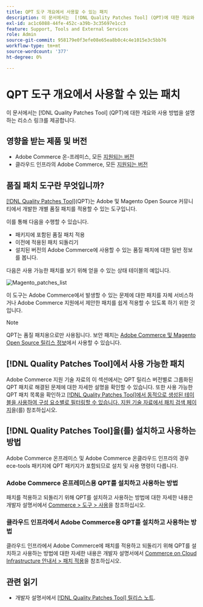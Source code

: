 ```yaml
---
title: QPT 도구 개요에서 사용할 수 있는 패치
description: 이 문서에서는  [!DNL Quality Patches Tool] (QPT)에 대한 개요와 사용 방법을 설명하는 리소스 링크를 제공합니다.
exl-id: ac1c6088-44fe-452c-a39b-3c35697e1cc3
feature: Support, Tools and External Services
role: Admin
source-git-commit: 958179e0f3efe08e65ea8b0c4c4e1015e3c5bb76
workflow-type: tm+mt
source-wordcount: '377'
ht-degree: 0%

---
```


# QPT 도구 개요에서 사용할 수 있는 패치

이 문서에서는 [!DNL Quality Patches Tool] (QPT)에 대한 개요와 사용 방법을 설명하는 리소스 링크를 제공합니다.

## 영향을 받는 제품 및 버전

* Adobe Commerce 온-프레미스, 모든 [지원되는 버전](https://www.adobe.com/content/dam/cc/en/legal/terms/enterprise/pdfs/Adobe-Commerce-Software-Lifecycle-Policy.pdf)
* 클라우드 인프라의 Adobe Commerce, 모든 [지원되는 버전](https://www.adobe.com/content/dam/cc/en/legal/terms/enterprise/pdfs/Adobe-Commerce-Software-Lifecycle-Policy.pdf)

## 품질 패치 도구란 무엇입니까?

[[!DNL Quality Patches Tool]](https://github.com/magento/quality-patches)(QPT)는 Adobe 및 Magento Open Source 커뮤니티에서 개발한 개별 품질 패치를 적용할 수 있는 도구입니다.

이를 통해 다음을 수행할 수 있습니다.

* 패키지에 포함된 품질 패치 적용
* 이전에 적용된 패치 되돌리기
* 설치된 버전의 Adobe Commerce에 사용할 수 있는 품질 패치에 대한 일반 정보를 봅니다.

다음은 사용 가능한 패치를 보기 위해 얻을 수 있는 상태 테이블의 예입니다.

![Magento_patches_list](assets/status_table.png)

이 도구는 Adobe Commerce에서 발생할 수 있는 문제에 대한 패치를 자체 서비스하거나 Adobe Commerce 지원에서 제안한 패치를 쉽게 적용할 수 있도록 하기 위한 것입니다.

>[!NOTE]
>
>QPT는 품질 패치용으로만 사용됩니다. 보안 패치는 [Adobe Commerce 및 Magento Open Source 릴리스 정보](https://experienceleague.adobe.com/docs/commerce-operations/release/notes/overview.html)에서 사용할 수 있습니다.

## [!DNL Quality Patches Tool]에서 사용 가능한 패치

Adobe Commerce 지원 기술 자료의 이 섹션에서는 QPT 릴리스 버전별로 그룹화된 QPT 패치로 해결된 문제에 대한 자세한 설명을 확인할 수 있습니다.
또한 사용 가능한 QPT 패치 목록을 확인하고 [[!DNL Quality Patches Tool]에서 동적으로 생성된 테이블을 사용하여 구성 요소별로 필터링할 수 있습니다. 지원 기술 자료에서 패치 검색 페이지](https://experienceleague.adobe.com/tools/commerce-quality-patches/index.html)을(를) 참조하십시오.

## [!DNL Quality Patches Tool]을(를) 설치하고 사용하는 방법

Adobe Commerce 온프레미스 및 Adobe Commerce 온클라우드 인프라의 경우 ece-tools 패키지에 QPT 패키지가 포함되므로 설치 및 사용 명령이 다릅니다.

### Adobe Commerce 온프레미스용 QPT를 설치하고 사용하는 방법

패치를 적용하고 되돌리기 위해 QPT를 설치하고 사용하는 방법에 대한 자세한 내용은 개발자 설명서에서 [Commerce > 도구 > 사용](https://experienceleague.adobe.com/docs/commerce-operations/tools/quality-patches-tool/usage.html)을 참조하십시오.

### 클라우드 인프라에서 Adobe Commerce용 QPT를 설치하고 사용하는 방법

클라우드 인프라에서 Adobe Commerce에 패치를 적용하고 되돌리기 위해 QPT를 설치하고 사용하는 방법에 대한 자세한 내용은 개발자 설명서에서 [Commerce on Cloud Infrastructure 안내서 > 패치 적용](https://experienceleague.adobe.com/docs/commerce-cloud-service/user-guide/develop/upgrade/apply-patches.html)을 참조하십시오.

## 관련 읽기

* 개발자 설명서에서 [[!DNL Quality Patches Tool] 릴리스 노트](https://experienceleague.adobe.com/docs/commerce-operations/tools/quality-patches-tool/release-notes.html).
